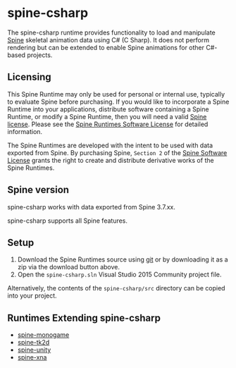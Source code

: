 # spine-csharp

The spine-csharp runtime provides functionality to load and manipulate [Spine](http://esotericsoftware.com) skeletal animation data using C# (C Sharp). It does not perform rendering but can be extended to enable Spine animations for other C#-based projects.

## Licensing

This Spine Runtime may only be used for personal or internal use, typically to evaluate Spine before purchasing. If you would like to incorporate a Spine Runtime into your applications, distribute software containing a Spine Runtime, or modify a Spine Runtime, then you will need a valid [Spine license](https://esotericsoftware.com/spine-purchase). Please see the [Spine Runtimes Software License](http://esotericsoftware.com/git/spine-runtimes/blob/LICENSE) for detailed information.

The Spine Runtimes are developed with the intent to be used with data exported from Spine. By purchasing Spine, `Section 2` of the [Spine Software License](https://esotericsoftware.com/files/license.txt) grants the right to create and distribute derivative works of the Spine Runtimes.

## Spine version

spine-csharp works with data exported from Spine 3.7.xx.

spine-csharp supports all Spine features.

## Setup

1. Download the Spine Runtimes source using [git](https://help.github.com/articles/set-up-git) or by downloading it as a zip via the download button above.
1. Open the `spine-csharp.sln` Visual Studio 2015 Community project file.

Alternatively, the contents of the `spine-csharp/src` directory can be copied into your project.

## Runtimes Extending spine-csharp

- [spine-monogame](../spine-monogame)
- [spine-tk2d](../spine-tk2d)
- [spine-unity](../spine-unity)
- [spine-xna](../spine-xna)
